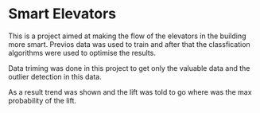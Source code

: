 # Smart Elevators
This is a project aimed at making the flow of the elevators in the building more smart. Previos data was used to train and after that the classfication algorithms were used to optimise the results.

Data triming was done in this project to get only the valuable data and the outlier detection in this data.

As a result trend was shown and the lift was told to go where was the max probability of the lift.
